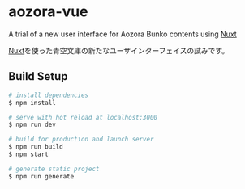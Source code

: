 # aozora-vue

A trial of a new user interface for Aozora Bunko contents using [Nuxt](https://nuxtjs.org/)

[Nuxt](https://ja.nuxtjs.org/)を使った青空文庫の新たなユーザインターフェイスの試みです。

## Build Setup

``` bash
# install dependencies
$ npm install

# serve with hot reload at localhost:3000
$ npm run dev

# build for production and launch server
$ npm run build
$ npm start

# generate static project
$ npm run generate
```
